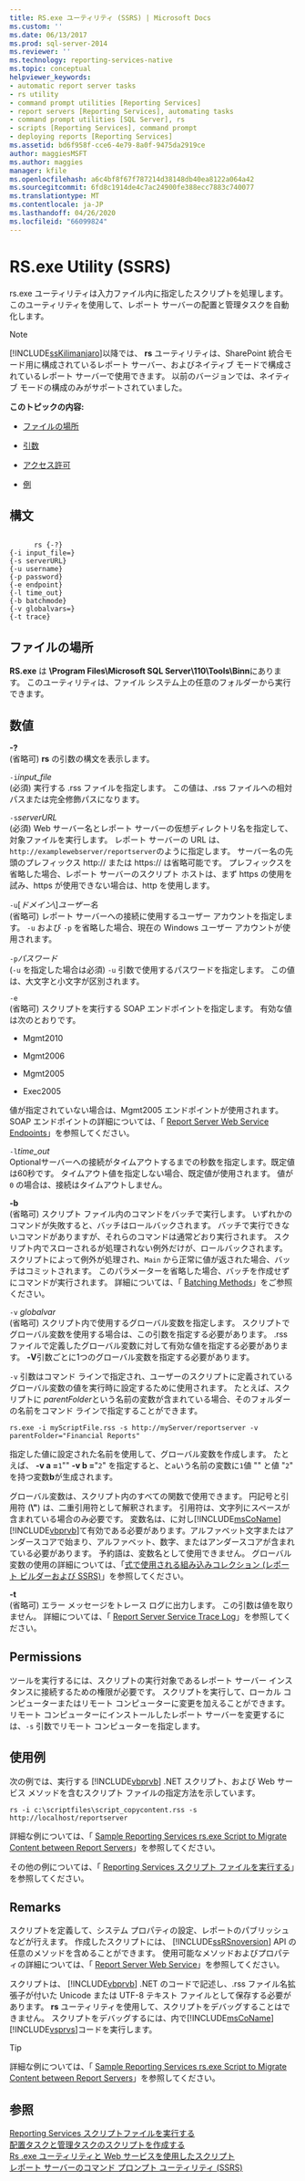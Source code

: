 ```yaml
---
title: RS.exe ユーティリティ (SSRS) | Microsoft Docs
ms.custom: ''
ms.date: 06/13/2017
ms.prod: sql-server-2014
ms.reviewer: ''
ms.technology: reporting-services-native
ms.topic: conceptual
helpviewer_keywords:
- automatic report server tasks
- rs utility
- command prompt utilities [Reporting Services]
- report servers [Reporting Services], automating tasks
- command prompt utilities [SQL Server], rs
- scripts [Reporting Services], command prompt
- deploying reports [Reporting Services]
ms.assetid: bd6f958f-cce6-4e79-8a0f-9475da2919ce
author: maggiesMSFT
ms.author: maggies
manager: kfile
ms.openlocfilehash: a6c4bf8f67f787214d38148db40ea8122a064a42
ms.sourcegitcommit: 6fd8c1914de4c7ac24900fe388ecc7883c740077
ms.translationtype: MT
ms.contentlocale: ja-JP
ms.lasthandoff: 04/26/2020
ms.locfileid: "66099824"
---
```

# <a name="rsexe-utility-ssrs"></a>RS.exe Utility (SSRS)
  rs.exe ユーティリティは入力ファイル内に指定したスクリプトを処理します。 このユーティリティを使用して、レポート サーバーの配置と管理タスクを自動化します。  
  
> [!NOTE]  
>  [!INCLUDE[ssKilimanjaro](../../includes/sskilimanjaro-md.md)]以降では、 **rs** ユーティリティは、SharePoint 統合モード用に構成されているレポート サーバー、およびネイティブ モードで構成されているレポート サーバーで使用できます。 以前のバージョンでは、ネイティブ モードの構成のみがサポートされていました。  
  
 **このトピックの内容:**  
  
-   [ファイルの場所](#bkmk_filelocation)  
  
-   [引数](#bkmk_arguments)  
  
-   [アクセス許可](#bkmk_permissions)  
  
-   [例](#bkmk_examples)  
  
## <a name="syntax"></a>構文  
  
```  
  
      rs {-?}  
{-i input_file=}  
{-s serverURL}  
{-u username}  
{-p password}  
{-e endpoint}  
{-l time_out}  
{-b batchmode}  
{-v globalvars=}  
{-t trace}  
```  
  
##  <a name="file-location"></a><a name="bkmk_filelocation"></a> ファイルの場所  
 **RS.exe** は **\Program Files\Microsoft SQL Server\110\Tools\Binn**にあります。 このユーティリティは、ファイル システム上の任意のフォルダーから実行できます。  
  
##  <a name="arguments"></a><a name="bkmk_arguments"></a>数値  
 **-?**  
 (省略可) **rs** の引数の構文を表示します。  
  
 `-i`*input_file*  
 (必須) 実行する .rss ファイルを指定します。 この値は、.rss ファイルへの相対パスまたは完全修飾パスになります。  
  
 `-s`*serverURL*  
 (必須) Web サーバー名とレポート サーバーの仮想ディレクトリ名を指定して、対象ファイルを実行します。 レポート サーバーの URL は、 `http://examplewebserver/reportserver`のように指定します。 サーバー名の先頭のプレフィックス http:// または https:// は省略可能です。 プレフィックスを省略した場合、レポート サーバーのスクリプト ホストは、まず https の使用を試み、https が使用できない場合は、http を使用します。  
  
 `-u`[*ドメイン*\\]*ユーザー名*  
 (省略可) レポート サーバーへの接続に使用するユーザー アカウントを指定します。 `-u` および `-p` を省略した場合、現在の Windows ユーザー アカウントが使用されます。  
  
 `-p`*パスワード*  
 (`-u` を指定した場合は必須) `-u` 引数で使用するパスワードを指定します。 この値は、大文字と小文字が区別されます。  
  
 `-e`  
 (省略可) スクリプトを実行する SOAP エンドポイントを指定します。 有効な値は次のとおりです。  
  
-   Mgmt2010  
  
-   Mgmt2006  
  
-   Mgmt2005  
  
-   Exec2005  
  
 値が指定されていない場合は、Mgmt2005 エンドポイントが使用されます。 SOAP エンドポイントの詳細については、「 [Report Server Web Service Endpoints](../report-server-web-service/methods/report-server-web-service-endpoints.md)」を参照してください。  
  
 `-l`*time_out*  
 Optionalサーバーへの接続がタイムアウトするまでの秒数を指定します。既定値は60秒です。 タイムアウト値を指定しない場合、既定値が使用されます。 値が `0` の場合は、接続はタイムアウトしません。  
  
 **-b**  
 (省略可) スクリプト ファイル内のコマンドをバッチで実行します。 いずれかのコマンドが失敗すると、バッチはロールバックされます。 バッチで実行できないコマンドがありますが、それらのコマンドは通常どおり実行されます。 スクリプト内でスローされるが処理されない例外だけが、ロールバックされます。 スクリプトによって例外が処理され、`Main` から正常に値が返された場合、バッチはコミットされます。 このパラメーターを省略した場合、バッチを作成せずにコマンドが実行されます。 詳細については、「 [Batching Methods](../report-server-web-service-net-framework-soap-headers/batching-methods.md)」をご参照ください。  
  
 `-v` *globalvar*  
 (省略可) スクリプト内で使用するグローバル変数を指定します。 スクリプトでグローバル変数を使用する場合は、この引数を指定する必要があります。 .rss ファイルで定義したグローバル変数に対して有効な値を指定する必要があります。 **-V**引数ごとに1つのグローバル変数を指定する必要があります。  
  
 `-v` 引数はコマンド ラインで指定され、ユーザーのスクリプトに定義されているグローバル変数の値を実行時に設定するために使用されます。 たとえば、スクリプトに *parentFolder*という名前の変数が含まれている場合、そのフォルダーの名前をコマンド ラインで指定することができます。  
  
 `rs.exe -i myScriptFile.rss -s http://myServer/reportserver -v parentFolder="Financial Reports"`  
  
 指定した値に設定された名前を使用して、グローバル変数を作成します。 たとえば、 **-v a =**`1`"" **-v b =**"`2`" を指定すると、と`a`いう名前の変数に`1`値 "" と値 "`2`" を持つ変数**b**が生成されます。  
  
 グローバル変数は、スクリプト内のすべての関数で使用できます。 円記号と引用符 (**\\"**) は、二重引用符として解釈されます。 引用符は、文字列にスペースが含まれている場合のみ必要です。 変数名は、に対し[!INCLUDE[msCoName](../../includes/msconame-md.md)] [!INCLUDE[vbprvb](../../includes/vbprvb-md.md)]て有効である必要があります。アルファベット文字またはアンダースコアで始まり、アルファベット、数字、またはアンダースコアが含まれている必要があります。 予約語は、変数名として使用できません。 グローバル変数の使用の詳細については、「[式で使用される組み込みコレクション &#40;レポート ビルダーおよび SSRS&#41;](../report-design/built-in-collections-in-expressions-report-builder.md)」を参照してください。  
  
 **-t**  
 (省略可) エラー メッセージをトレース ログに出力します。 この引数は値を取りません。 詳細については、「 [Report Server Service Trace Log](../report-server/report-server-service-trace-log.md)」を参照してください。  
  
##  <a name="permissions"></a><a name="bkmk_permissions"></a> Permissions  
 ツールを実行するには、スクリプトの実行対象であるレポート サーバー インスタンスに接続するための権限が必要です。 スクリプトを実行して、ローカル コンピューターまたはリモート コンピューターに変更を加えることができます。 リモート コンピューターにインストールしたレポート サーバーを変更するには、`-s` 引数でリモート コンピューターを指定します。  
  
##  <a name="examples"></a><a name="bkmk_examples"></a> 使用例  
 次の例では、実行する [!INCLUDE[vbprvb](../../includes/vbprvb-md.md)] .NET スクリプト、および Web サービス メソッドを含むスクリプト ファイルの指定方法を示しています。  
  
```  
rs -i c:\scriptfiles\script_copycontent.rss -s http://localhost/reportserver  
```  
  
  詳細な例については、「 [Sample Reporting Services rs.exe Script to Migrate Content between Report Servers](sample-reporting-services-rs-exe-script-to-copy-content-between-report-servers.md)」を参照してください。  
  
 その他の例については、「 [Reporting Services スクリプト ファイルを実行する](run-a-reporting-services-script-file.md)」を参照してください。  
  
## <a name="remarks"></a>Remarks  
 スクリプトを定義して、システム プロパティの設定、レポートのパブリッシュなどが行えます。 作成したスクリプトには、 [!INCLUDE[ssRSnoversion](../../includes/ssrsnoversion-md.md)] API の任意のメソッドを含めることができます。 使用可能なメソッドおよびプロパティの詳細については、「 [Report Server Web Service](../report-server-web-service/report-server-web-service.md)」を参照してください。  
  
 スクリプトは、 [!INCLUDE[vbprvb](../../includes/vbprvb-md.md)] .NET のコードで記述し、.rss ファイル名拡張子が付いた Unicode または UTF-8 テキスト ファイルとして保存する必要があります。 **rs** ユーティリティを使用して、スクリプトをデバッグすることはできません。 スクリプトをデバッグするには、内で[!INCLUDE[msCoName](../../includes/msconame-md.md)] [!INCLUDE[vsprvs](../../includes/vsprvs-md.md)]コードを実行します。  
  
> [!TIP]  
>   詳細な例については、「 [Sample Reporting Services rs.exe Script to Migrate Content between Report Servers](sample-reporting-services-rs-exe-script-to-copy-content-between-report-servers.md)」を参照してください。  
  
## <a name="see-also"></a>参照  
 [Reporting Services スクリプトファイルを実行する](run-a-reporting-services-script-file.md)   
 [配置タスクと管理タスクのスクリプトを作成する](script-deployment-and-administrative-tasks.md)   
 [Rs .exe ユーティリティと Web サービスを使用したスクリプト](script-with-the-rs-exe-utility-and-the-web-service.md)   
 [レポート サーバーのコマンド プロンプト ユーティリティ &#40;SSRS&#41;](report-server-command-prompt-utilities-ssrs.md)  
  
  
